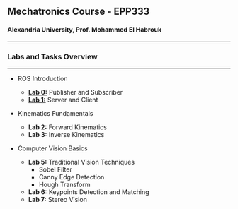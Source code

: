 ## Mechatronics Course - EPP333
#### Alexandria University,  Prof. Mohammed El Habrouk
----

### Labs and Tasks Overview
----
- ROS Introduction
   - **[Lab 0:](/Lab0)** Publisher and Subscriber
   - **[Lab 1:](/Lab1)** Server and Client

- Kinematics Fundamentals
   - **Lab 2:** Forward Kinematics
   - **Lab 3:** Inverse Kinematics

- Computer Vision Basics
   - **Lab 5:** Traditional Vision Techniques
      - Sobel Filter
      - Canny Edge Detection
      - Hough Transform
   - **Lab 6:** Keypoints Detection and Matching
   - **Lab 7:** Stereo Vision
